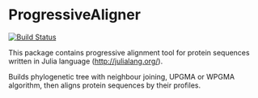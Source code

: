 # ProgressiveAligner

[![Build Status](https://travis-ci.org/latticetower/ProgressiveAligner.jl.svg?branch=master)](https://travis-ci.org/latticetower/ProgressiveAligner.jl)

This package contains progressive alignment tool for protein sequences written in Julia language (http://julialang.org/).

Builds phylogenetic tree with neighbour joining, UPGMA or WPGMA algorithm, then aligns protein sequences by their profiles.
